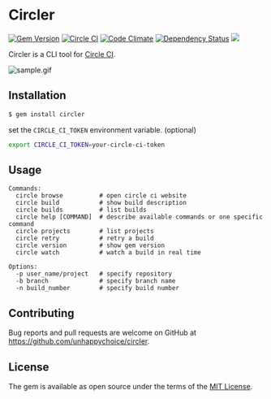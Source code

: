 # Circler

[![Gem Version](https://badge.fury.io/rb/circler.svg)](https://badge.fury.io/rb/circler)
[![Circle CI](https://circleci.com/gh/unhappychoice/Circler.svg?style=shield)](https://circleci.com/gh/unhappychoice/Circler)
[![Code Climate](https://codeclimate.com/github/unhappychoice/Circler/badges/gpa.svg)](https://codeclimate.com/github/unhappychoice/Circler)
[![Dependency Status](https://gemnasium.com/badges/github.com/unhappychoice/Circler.svg)](https://gemnasium.com/github.com/unhappychoice/Circler)
![](http://ruby-gem-downloads-badge.herokuapp.com/circler?type=total)

Circler is a CLI tool for [Circle CI](https://circleci.com).

![sample.gif](https://github.com/unhappychoice/circler/raw/master/movie/rec.gif)

## Installation

```sh
$ gem install circler
```

set the `CIRCLE_CI_TOKEN` environment variable. (optional)

```sh
export CIRCLE_CI_TOKEN=your-circle-ci-token
```

## Usage
```
Commands:
  circle browse          # open circle ci website
  circle build           # show build description
  circle builds          # list builds
  circle help [COMMAND]  # describe available commands or one specific command
  circle projects        # list projects
  circle retry           # retry a build
  circle version         # show gem version
  circle watch           # watch a build in real time

Options:
  -p user_name/project   # specify repository
  -b branch              # specify branch name
  -n build_number        # specify build number
```

## Contributing

Bug reports and pull requests are welcome on GitHub at https://github.com/unhappychoice/circler.

## License

The gem is available as open source under the terms of the [MIT License](http://opensource.org/licenses/MIT).
